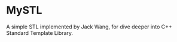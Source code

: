 # MySTL

A simple STL implemented by Jack Wang, for dive deeper into C++ Standard Template Library.
